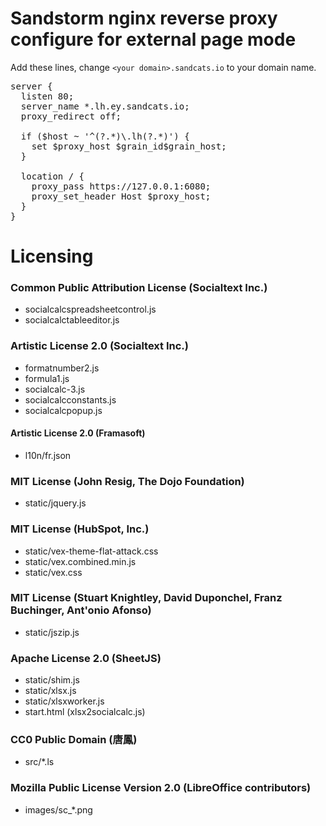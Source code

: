 # Sandstorm nginx reverse proxy configure for external page mode

Add these lines, change `<your domain>.sandcats.io` to your domain name.
<pre>
server {
  listen 80;
  server_name *.lh.ey.sandcats.io;
  proxy_redirect off;

  if ($host ~ '^(?<grain_id>.*)\.lh(?<grain_host>.*)') {
    set $proxy_host $grain_id$grain_host;
  }

  location / {
    proxy_pass https://127.0.0.1:6080;
    proxy_set_header Host $proxy_host;
  }
}
</pre>

# Licensing

### Common Public Attribution License (Socialtext Inc.)

* socialcalcspreadsheetcontrol.js
* socialcalctableeditor.js

### Artistic License 2.0 (Socialtext Inc.)

* formatnumber2.js
* formula1.js
* socialcalc-3.js
* socialcalcconstants.js
* socialcalcpopup.js

#### Artistic License 2.0 (Framasoft)

* l10n/fr.json

### MIT License (John Resig, The Dojo Foundation)

* static/jquery.js

### MIT License (HubSpot, Inc.)

* static/vex-theme-flat-attack.css
* static/vex.combined.min.js
* static/vex.css

### MIT License (Stuart Knightley, David Duponchel, Franz Buchinger, Ant'onio Afonso)

* static/jszip.js

### Apache License 2.0 (SheetJS)

* static/shim.js
* static/xlsx.js
* static/xlsxworker.js
* start.html (xlsx2socialcalc.js)

### CC0 Public Domain (唐鳳)

* src/*.ls

### Mozilla Public License Version 2.0 (LibreOffice contributors)

* images/sc_*.png

